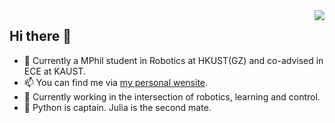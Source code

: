 <img align="right" src='https://github-readme-stats.vercel.app/api?username=yubinwang11&show_icons=true&title_color=fff&icon_color=79ff97&text_color=9f9f9f&bg_color=151515&hide=["contribs"]'>

## Hi there 👋

- 🌱 Currently a MPhil student in Robotics at HKUST(GZ) and co-advised in ECE at KAUST.
- 📫 You can find me via [my personal wensite](https://yubinwang11.github.io/).
- 🔭 Currently working in the intersection of robotics, learning and control.
- 🔨 Python is captain. Julia is the second mate. 

<!--START_SECTION:waka-->
<!--END_SECTION:waka-->



